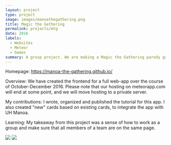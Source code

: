 ```yaml
---
layout: project
type: project
image: images/manoathegathering.png
title: Magic the Gathering
permalink: projects/mtg
date: 2016
labels:
  - Websites
  - Meteor
  - Games
summary: A group project. We are making a Magic the Gathering parody game based in UH Manoa to help new students learn about the campus while playing a popular card game.
---
```


Homepage: https://manoa-the-gathering.github.io/

Overview: We have created the frontend for a full web-app over the course of October-December 2016.
Please note that our hosting on meteorapp.com will end at some point, and we will move hosting to a private server.

My contributions: I wrote, organized and published the tutorial for this app. I also created "new" cards based on existing
cards, to integrate the app with UH Manoa.

Learning: My takeaway from this project was a sense of how to work as a group and make sure that all members of a team
are on the same page.

<img class="ui medium right floated rounded image" src="../images/chat.png">
<img class="ui medium right floated rounded image" src="../images/battle.png">